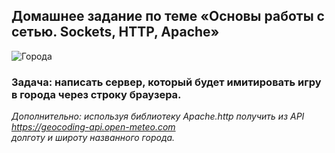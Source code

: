 ## Домашнее задание по теме «Основы работы с сетью. Sockets, HTTP, Apache»

![Города](https://encrypted-tbn0.gstatic.com/images?q=tbn:ANd9GcQCsXvR8mtju3af4j4CGHAIV42JPNRu8Biy0Q&usqp=CAU)

### Задача: написать сервер, который будет имитировать игру в города через строку браузера.  
*Дополнительно: используя библиотеку Apache.http получить из API <https://geocoding-api.open-meteo.com>  
долготу и широту названного города.*









